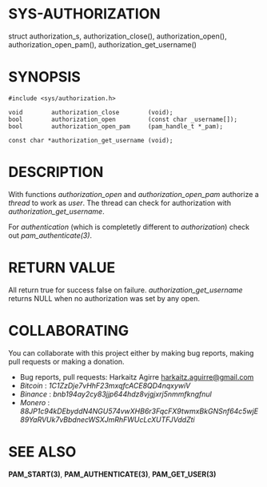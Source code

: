 # SYS-AUTHORIZATION

struct authorization_s, authorization_close(), authorization_open(),
authorization_open_pam(), authorization_get_username()

# SYNOPSIS

    #include <sys/authorization.h>
    
    void        authorization_close        (void);
    bool        authorization_open         (const char _username[]);
    bool        authorization_open_pam     (pam_handle_t *_pam);
    
    const char *authorization_get_username (void);

# DESCRIPTION

With functions *authorization_open* and *authorization_open_pam* authorize
a *thread* to work as *user*. The thread can check for authorization with
*authorization_get_username*.

For *authentication* (which is completetly different to *authorization*) check
out *pam_authenticate(3)*.

# RETURN VALUE

All return true for success false on failure. *authorization_get_username* returns
NULL when no authorization was set by any open.

# COLLABORATING

You can collaborate with this project either by making bug reports,
making pull requests or making a donation.

- Bug reports, pull requests: Harkaitz Agirre <harkaitz.aguirre@gmail.com>
- *Bitcoin* : _1C1ZzDje7vHhF23mxqfcACE8QD4nqxywiV_
- *Binance* : _bnb194ay2cy83jjp644hdz8vjgjxrj5nmmfkngfnul_
- *Monero* : _88JP1c94kDEbyddN4NGU574vwXHB6r3FqcFX9twmxBkGNSnf64c5wjE89YaRVUk7vBbdnecWSXJmRhFWUcLcXUTFJVddZti_

# SEE ALSO

**PAM_START(3)**, **PAM_AUTHENTICATE(3)**, **PAM_GET_USER(3)**

